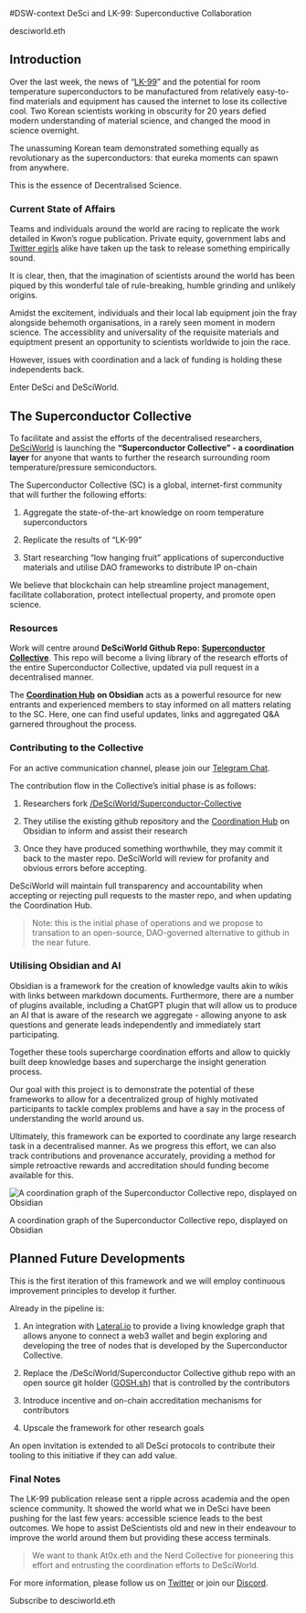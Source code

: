 #DSW-context 
DeSci and LK-99: Superconductive Collaboration

desciworld.eth

## Introduction

Over the last week, the news of “[LK-99](https://arxiv.org/abs/2307.12008)” and the potential for room temperature superconductors to be manufactured from relatively easy-to-find materials and equipment has caused the internet to lose its collective cool. Two Korean scientists working in obscurity for 20 years defied modern understanding of material science, and changed the mood in science overnight.

The unassuming Korean team demonstrated something equally as revolutionary as the superconductors: that eureka moments can spawn from anywhere.

This is the essence of Decentralised Science.

### Current State of Affairs

Teams and individuals around the world are racing to replicate the work detailed in Kwon’s rogue publication. Private equity, government labs and [Twitter egirls](https://twitter.com/iris_IGB) alike have taken up the task to release something empirically sound.

It is clear, then, that the imagination of scientists around the world has been piqued by this wonderful tale of rule-breaking, humble grinding and unlikely origins.

Amidst the excitement, individuals and their local lab equipment join the fray alongside behemoth organisations, in a rarely seen moment in modern science. The accessiblity and universality of the requisite materials and equiptment present an opportunity to scientists worldwide to join the race.

However, issues with coordination and a lack of funding is holding these independents back.

Enter DeSci and DeSciWorld.

## The Superconductor Collective

To facilitate and assist the efforts of the decentralised researchers, [DeSciWorld](https://desci.world) is launching the **“Superconductor Collective” - a coordination layer** for anyone that wants to further the research surrounding room temperature/pressure semiconductors.

The Superconductor Collective (SC) is a global, internet-first community that will further the following efforts:

1. Aggregate the state-of-the-art knowledge on room temperature superconductors
    
2. Replicate the results of “LK-99”
    
3. Start researching “low hanging fruit” applications of superconductive materials and utilise DAO frameworks to distribute IP on-chain
    

We believe that blockchain can help streamline project management, facilitate collaboration, protect intellectual property, and promote open science.

### Resources

Work will centre around **DeSciWorld Github Repo: [Superconductor Collective](https://github.com/DeSciWorld/Superconductor-Collective)**. This repo will become a living library of the research efforts of the entire Superconductor Collective, updated via pull request in a decentralised manner.

The **[Coordination Hub](https://publish.obsidian.md/superconductors/SuperConductors/Coordination+Hub)** **on Obsidian** acts as a powerful resource for new entrants and experienced members to stay informed on all matters relating to the SC. Here, one can find useful updates, links and aggregated Q&A garnered throughout the process.

### Contributing to the Collective

For an active communication channel, please join our [Telegram Chat](https://t.me/+6T6ujt6kSOcwZWJk).


The contribution flow in the Collective’s initial phase is as follows:

1. Researchers fork [/DeSciWorld/Superconductor-Collective](https://github.com/DeSciWorld/Superconductor-Collective)
    
2. They utilise the existing github repository and the [Coordination Hub](https://publish.obsidian.md/superconductors/SuperConductors/Coordination+Hub) on Obsidian to inform and assist their research
    
3. Once they have produced something worthwhile, they may commit it back to the master repo. DeSciWorld will review for profanity and obvious errors before accepting.
    

DeSciWorld will maintain full transparency and accountability when accepting or rejecting pull requests to the master repo, and when updating the Coordination Hub.

> Note: this is the initial phase of operations and we propose to transation to an open-source, DAO-governed alternative to github in the near future.

### Utilising Obsidian and AI

Obsidian is a framework for the creation of knowledge vaults akin to wikis with links between markdown documents. Furthermore, there are a number of plugins available, including a ChatGPT plugin that will allow us to produce an AI that is aware of the research we aggregate - allowing anyone to ask questions and generate leads independently and immediately start participating.

Together these tools supercharge coordination efforts and allow to quickly built deep knowledge bases and supercharge the insight generation process. 

Our goal with this project is to demonstrate the potential of these frameworks to allow for a decentralized group of highly motivated participants to tackle complex problems and have a say in the process of understanding the world around us.

Ultimately, this framework can be exported to coordinate any large research task in a decentralised manner. As we progress this effort, we can also track contributions and provenance accurately, providing a method for simple retroactive rewards and accreditation should funding become available for this.

![A coordination graph of the Superconductor Collective repo, displayed on Obsidian](https://mirror.xyz/desciworld.eth/nYmHHWWKUG7n0i35ojJn0MuKggl-4DOAH4-dNouTVVI/_next/image?url=https%3A%2F%2Fimages.mirror-media.xyz%2Fpublication-images%2FkMXdK7K9EXJzKVCAwsY3T.jpg&w=3840&q=75)

A coordination graph of the Superconductor Collective repo, displayed on Obsidian

## Planned Future Developments

This is the first iteration of this framework and we will employ continuous improvement principles to develop it further.

Already in the pipeline is:

1. An integration with [Lateral.io](https://lateral.io) to provide a living knowledge graph that allows anyone to connect a web3 wallet and begin exploring and developing the tree of nodes that is developed by the Superconductor Collective.
    
2. Replace the /DeSciWorld/Superconductor Collective github repo with an open source git holder ([GOSH.sh](https://gosh.sh)) that is controlled by the contributors
    
3. Introduce incentive and on-chain accreditation mechanisms for contributors
    
4. Upscale the framework for other research goals
    

An open invitation is extended to all DeSci protocols to contribute their tooling to this initiative if they can add value.

### Final Notes

The LK-99 publication release sent a ripple across academia and the open science community. It showed the world what we in DeSci have been pushing for the last few years: accessible science leads to the best outcomes. We hope to assist DeScientists old and new in their endeavour to improve the world around them but providing these access terminals. 

> We want to thank At0x.eth and the Nerd Collective for pioneering this effort and entrusting the coordination efforts to DeSciWorld.

For more information, please follow us on [Twitter](http://twitter.com/desciworld/) or join our [Discord](https://discord.gg/fkuvx8Fm9d).

Subscribe to desciworld.eth